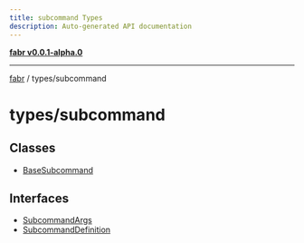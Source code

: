 ```yaml
---
title: subcommand Types
description: Auto-generated API documentation
---
```


[**fabr v0.0.1-alpha.0**](../../README.md)

***

[fabr](../../README.md) / types/subcommand

# types/subcommand

## Classes

- [BaseSubcommand](classes/BaseSubcommand.md)

## Interfaces

- [SubcommandArgs](interfaces/SubcommandArgs.md)
- [SubcommandDefinition](interfaces/SubcommandDefinition.md)
